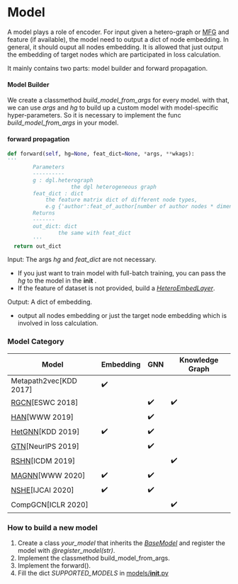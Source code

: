 # Model

A model plays a role of encoder. For input given a hetero-graph or [MFG](https://docs.dgl.ai/en/latest/guide/minibatch-node.html?highlight=message%20flow%20graphs) and feature (if available), the model need to output a dict of node embedding. In general, it should ouput all nodes embedding. It is allowed that just output the embedding of target nodes which are participated in loss calculation. 

It mainly contains two parts: model builder and forward propagation.

#### Model Builder

We create a classmethod *build_model_from_args* for every model. with that, we can use *args* and *hg* to build up a custom model with model-specific hyper-parameters. So it is necessary to implement the func *build_model_from_args* in your model.

#### forward propagation

```python
def forward(self, hg=None, feat_dict=None, *args, **wkags):
'''  		
        Parameters
        ----------
        g : dgl.heterograph
   					the dgl heterogeneous graph
        feat_dict : dict
            the feature matrix dict of different node types, 
            e.g {'author':feat_of_author[number of author nodes * dimension], ...}
        Returns
        -------
        out_dict: dict
        		the same with feat_dict
        '''
  return out_dict
```

Input: The args *hg* and *feat_dict* are not necessary. 

- If you just want to train model with full-batch training, you can pass the *hg* to the model in the __init__ .
- If the feature of dataset is not provided, build a *[HeteroEmbedLayer](../layers/EmbedLayer.py)*.

Output: A dict of embedding.

- output all nodes embedding or just the target node embedding which is involved in loss calculation.

### Model Category

| Model                                        | Embedding          | GNN                | Knowledge Graph    |
| -------------------------------------------- | ------------------ | ------------------ | ------------------ |
| Metapath2vec[KDD 2017]                       | :heavy_check_mark: |                    |                    |
| [RGCN](./openhgnn/output/RGCN)[ESWC 2018]    |                    | :heavy_check_mark: | :heavy_check_mark: |
| [HAN](./openhgnn/output/HAN)[WWW 2019]       |                    | :heavy_check_mark: |                    |
| [HetGNN](./openhgnn/output/HetGNN)[KDD 2019] | :heavy_check_mark: | :heavy_check_mark: |                    |
| [GTN](./openhgnn/output/GTN)[NeurIPS 2019]   |                    | :heavy_check_mark: |                    |
| [RSHN](./openhgnn/output/RSHN)[ICDM 2019]    |                    |                    | :heavy_check_mark: |
| [MAGNN](./openhgnn/output/MAGNN)[WWW 2020]   | :heavy_check_mark: | :heavy_check_mark: |                    |
| [NSHE](./openhgnn/output/NSHE)[IJCAI 2020]   | :heavy_check_mark: | :heavy_check_mark: |                    |
| CompGCN[ICLR 2020]                           |                    |                    | :heavy_check_mark: |

### How to build a new model

1. Create a class *your_model* that inherits the [*BaseModel*](./base_model.py) and register the model with *@register_model(str)*.
2. Implement the classmethod build_model_from_args.
3. Implement the forward().
4. Fill the dict *SUPPORTED_MODELS* in [models/__init__.py](./__init__.py)

